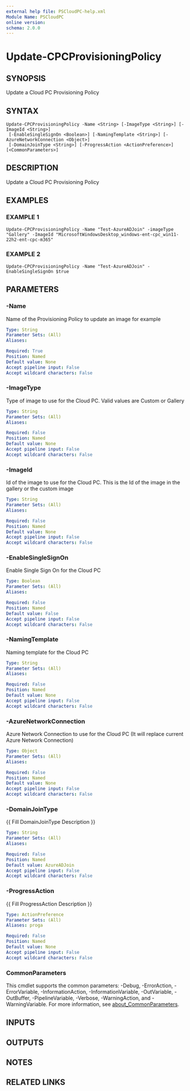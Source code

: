 ```yaml
---
external help file: PSCloudPC-help.xml
Module Name: PSCloudPC
online version:
schema: 2.0.0
---
```


# Update-CPCProvisioningPolicy

## SYNOPSIS
Update a Cloud PC Provisioning Policy

## SYNTAX

```
Update-CPCProvisioningPolicy -Name <String> [-ImageType <String>] [-ImageId <String>]
 [-EnableSingleSignOn <Boolean>] [-NamingTemplate <String>] [-AzureNetworkConnection <Object>]
 [-DomainJoinType <String>] [-ProgressAction <ActionPreference>] [<CommonParameters>]
```

## DESCRIPTION
Update a Cloud PC Provisioning Policy

## EXAMPLES

### EXAMPLE 1
```
Update-CPCProvisioningPolicy -Name "Test-AzureADJoin" -imageType "Gallery" -ImageId "MicrosoftWindowsDesktop_windows-ent-cpc_win11-22h2-ent-cpc-m365"
```

### EXAMPLE 2
```
Update-CPCProvisioningPolicy -Name "Test-AzureADJoin" -EnableSingleSignOn $true
```

## PARAMETERS

### -Name
Name of the Provisioning Policy to update an image for example

```yaml
Type: String
Parameter Sets: (All)
Aliases:

Required: True
Position: Named
Default value: None
Accept pipeline input: False
Accept wildcard characters: False
```

### -ImageType
Type of image to use for the Cloud PC.
Valid values are Custom or Gallery

```yaml
Type: String
Parameter Sets: (All)
Aliases:

Required: False
Position: Named
Default value: None
Accept pipeline input: False
Accept wildcard characters: False
```

### -ImageId
Id of the image to use for the Cloud PC.
This is the Id of the image in the gallery or the custom image

```yaml
Type: String
Parameter Sets: (All)
Aliases:

Required: False
Position: Named
Default value: None
Accept pipeline input: False
Accept wildcard characters: False
```

### -EnableSingleSignOn
Enable Single Sign On for the Cloud PC

```yaml
Type: Boolean
Parameter Sets: (All)
Aliases:

Required: False
Position: Named
Default value: False
Accept pipeline input: False
Accept wildcard characters: False
```

### -NamingTemplate
Naming template for the Cloud PC

```yaml
Type: String
Parameter Sets: (All)
Aliases:

Required: False
Position: Named
Default value: None
Accept pipeline input: False
Accept wildcard characters: False
```

### -AzureNetworkConnection
Azure Network Connection to use for the Cloud PC (It will replace current Azure Network Connection)

```yaml
Type: Object
Parameter Sets: (All)
Aliases:

Required: False
Position: Named
Default value: None
Accept pipeline input: False
Accept wildcard characters: False
```

### -DomainJoinType
{{ Fill DomainJoinType Description }}

```yaml
Type: String
Parameter Sets: (All)
Aliases:

Required: False
Position: Named
Default value: AzureADJoin
Accept pipeline input: False
Accept wildcard characters: False
```

### -ProgressAction
{{ Fill ProgressAction Description }}

```yaml
Type: ActionPreference
Parameter Sets: (All)
Aliases: proga

Required: False
Position: Named
Default value: None
Accept pipeline input: False
Accept wildcard characters: False
```

### CommonParameters
This cmdlet supports the common parameters: -Debug, -ErrorAction, -ErrorVariable, -InformationAction, -InformationVariable, -OutVariable, -OutBuffer, -PipelineVariable, -Verbose, -WarningAction, and -WarningVariable. For more information, see [about_CommonParameters](http://go.microsoft.com/fwlink/?LinkID=113216).

## INPUTS

## OUTPUTS

## NOTES

## RELATED LINKS
